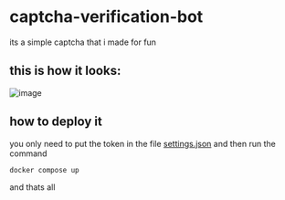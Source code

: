 # captcha-verification-bot
 its a simple captcha that i made for fun

## this is how it looks:
![image](https://media.discordapp.net/attachments/820472030474272769/846493452853575781/Screen_Shot_2021-05-24_at_16.02.31.png)
## how to deploy it

you only need to put the token in the file [settings.json](settings.json) and then run the command
```
docker compose up
```

and thats all